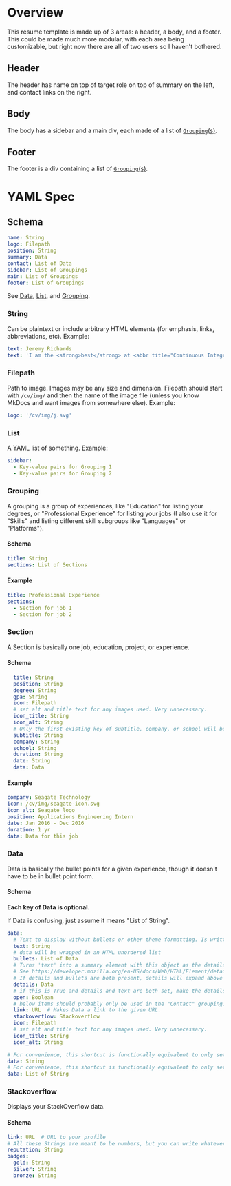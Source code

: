 # Overview
This resume template is made up of 3 areas: a header, a body, and a footer.
This could be made much more modular, with each area being customizable, but right now there are all of two users so I haven't bothered.

## Header
The header has name on top of target role on top of summary on the left, and contact links on the right.
## Body
The body has a sidebar and a main div, each made of a list of [`Grouping`(s)](#grouping).
## Footer
The footer is a div containing a list of [`Grouping`(s)](#grouping).

# YAML Spec

## Schema
```yaml
name: String
logo: Filepath
position: String
summary: Data
contact: List of Data
sidebar: List of Groupings
main: List of Groupings
footer: List of Groupings
```
See [Data](#data), [List](#list), and [Grouping](#grouping).

### String
Can be plaintext or include arbitrary HTML elements (for emphasis, links, abbreviations, etc). Example:
```yaml
text: Jeremy Richards
text: 'I am the <strong>best</strong> at <abbr title="Continuous Integration / Continuous Deployment">CI/CD</abbr>.'
```

### Filepath
Path to image. Images may be any size and dimension. Filepath should start with `/cv/img/` and then the name of the image file (unless you know MkDocs and want images from somewhere else). Example:
```yaml
logo: '/cv/img/j.svg'
```

### List
A YAML list of something. Example:
```yaml
sidebar:
  - Key-value pairs for Grouping 1
  - Key-value pairs for Grouping 2
```

### Grouping
A grouping is a group of experiences, like "Education" for listing your degrees, or "Professional Experience" for listing your jobs (I also use it for "Skills" and listing different skill subgroups like "Languages" or "Platforms").

#### Schema
```yaml
title: String
sections: List of Sections
```

#### Example
```yaml
title: Professional Experience
sections:
  - Section for job 1
  - Section for job 2
```

### Section
A Section is basically one job, education, project, or experience.

#### Schema
```yaml
  title: String
  position: String
  degree: String
  gpa: String
  icon: Filepath
  # set alt and title text for any images used. Very unnecessary.
  icon_title: String
  icon_alt: String
  # Only the first existing key of subtitle, company, or school will be used
  subtitle: String
  company: String
  school: String
  duration: String
  date: String
  data: Data
```

#### Example
```yaml
company: Seagate Technology
icon: /cv/img/seagate-icon.svg
icon_alt: Seagate logo
position: Applications Engineering Intern
date: Jan 2016 - Dec 2016
duration: 1 yr
data: Data for this job
```

### Data
Data is basically the bullet points for a given experience, though it doesn't have to be in bullet point form.

#### Schema
**Each key of Data is optional.**

If Data is confusing, just assume it means "List of String".
```yaml
data:
  # Text to display without bullets or other theme formatting. Is written before bullets if both are specified.
  text: String
  # data will be wrapped in an HTML unordered list
  bullets: List of Data
  # Turns 'text' into a summary element with this object as the details.
  # See https://developer.mozilla.org/en-US/docs/Web/HTML/Element/details
  # If details and bullets are both present, details will expand above bullets.
  details: Data
  # if this is True and details and text are both set, make the details start in expanded display.
  open: Boolean
  # below items should probably only be used in the "Contact" grouping.
  link: URL  # Makes Data a link to the given URL.
  stackoverflow: Stackoverflow
  icon: Filepath
  # set alt and title text for any images used. Very unnecessary.
  icon_title: String
  icon_alt: String

# For convenience, this shortcut is functionally equivalent to only setting data.text.
data: String
# For convenience, this shortcut is functionally equivalent to only setting data.bullets.
data: List of String
```

### Stackoverflow
Displays your StackOverflow data.

#### Schema
```yaml
link: URL  # URL to your profile
# All these Strings are meant to be numbers, but you can write whatever you'd like.
reputation: String
badges:
  gold: String
  silver: String
  bronze: String
```

